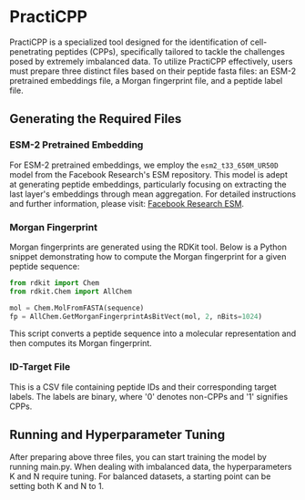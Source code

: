 # PractiCPP
PractiCPP is a specialized tool designed for the identification of cell-penetrating peptides (CPPs), specifically tailored to tackle the challenges posed by extremely imbalanced data. To utilize PractiCPP effectively, users must prepare three distinct files based on their peptide fasta files: an ESM-2 pretrained embeddings file, a Morgan fingerprint file, and a peptide label file.

## Generating the Required Files
### ESM-2 Pretrained Embedding
For ESM-2 pretrained embeddings, we employ the `esm2_t33_650M_UR50D` model from the Facebook Research's ESM repository. This model is adept at generating peptide embeddings, particularly focusing on extracting the last layer's embeddings through mean aggregation. For detailed instructions and further information, please visit: [Facebook Research ESM](http://github.com/facebookresearch/esm).

### Morgan Fingerprint
Morgan fingerprints are generated using the RDKit tool. Below is a Python snippet demonstrating how to compute the Morgan fingerprint for a given peptide sequence:
```python
from rdkit import Chem
from rdkit.Chem import AllChem

mol = Chem.MolFromFASTA(sequence)
fp = AllChem.GetMorganFingerprintAsBitVect(mol, 2, nBits=1024)
```
This script converts a peptide sequence into a molecular representation and then computes its Morgan fingerprint.

### ID-Target File
This is a CSV file containing peptide IDs and their corresponding target labels. The labels are binary, where '0' denotes non-CPPs and '1' signifies CPPs.

## Running and Hyperparameter Tuning
After preparing above three files, you can start training the model by running main.py.
When dealing with imbalanced data, the hyperparameters K and N require tuning. For balanced datasets, a starting point can be setting both K and N to 1.

